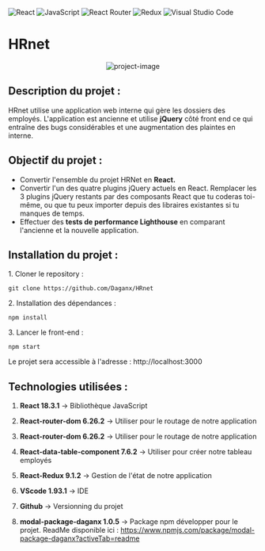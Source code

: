 ![React](https://img.shields.io/badge/react-%2320232a.svg?style=for-the-badge&logo=react&logoColor=%2361DAFB)
![JavaScript](https://img.shields.io/badge/javascript-%23323330.svg?style=for-the-badge&logo=javascript&logoColor=%23F7DF1E)
![React Router](https://img.shields.io/badge/React_Router-CA4245?style=for-the-badge&logo=react-router&logoColor=white)
![Redux](https://img.shields.io/badge/redux-%23593d88.svg?style=for-the-badge&logo=redux&logoColor=white)
![Visual Studio Code](https://img.shields.io/badge/Visual%20Studio%20Code-0078d7.svg?style=for-the-badge&logo=visual-studio-code&logoColor=white)
# HRnet 

<p align="center"><img  src="https://user.oc-static.com/upload/2024/02/21/17085055322514_Capture%20d%E2%80%99e%CC%81cran%202024-02-21%20a%CC%80%2009.52.02.png"  alt="project-image"></p>

## Description du projet : 

HRnet utilise une application web interne qui gère les dossiers des employés. L'application est ancienne et utilise **jQuery** côté front end ce qui entraîne des bugs considérables et une augmentation des plaintes en interne.

## Objectif du projet : 

-   Convertir l'ensemble du projet HRNet en **React.**
-   Convertir l'un des quatre plugins jQuery actuels en React. Remplacer les 3 plugins jQuery restants par des composants React que tu coderas toi-même, ou que tu peux importer depuis des libraires existantes si tu manques de temps.
-   Effectuer des <strong>tests de performance Lighthouse</strong> en comparant l'ancienne et la nouvelle application.

## Installation du projet : 
<p>1. Cloner le repository :</p>

```
git clone https://github.com/Daganx/HRnet
```

<p>2. Installation des dépendances :</p>

```
npm install 
```

<p>3. Lancer le front-end :</p>

```
npm start 
```

Le projet sera accessible à l'adresse : http://localhost:3000

## Technologies utilisées : 

 1. **React 18.3.1** -> Bibliothèque JavaScript 
   
 2. **React-router-dom 6.26.2** -> Utiliser pour le routage de notre application
 3. **React-router-dom 6.26.2** -> Utiliser pour le routage de notre application
 4.   **React-data-table-component 7.6.2** -> Utiliser pour créer notre tableau employés
 5. **React-Redux 9.1.2** -> Gestion de l'état de notre application
 6. **VScode 1.93.1** -> IDE
 7. **Github** -> Versionning du projet
 8.  **modal-package-daganx 1.0.5** -> Package npm développer pour le projet. ReadMe disponible ici : https://www.npmjs.com/package/modal-package-daganx?activeTab=readme